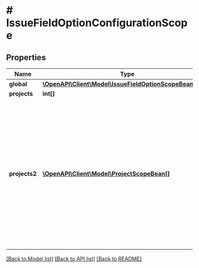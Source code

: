 # # IssueFieldOptionConfigurationScope

## Properties

Name | Type | Description | Notes
------------ | ------------- | ------------- | -------------
**global** | [**\OpenAPI\Client\Model\IssueFieldOptionScopeBeanGlobal**](IssueFieldOptionScopeBeanGlobal.md) |  | [optional]
**projects** | **int[]** | DEPRECATED | [optional]
**projects2** | [**\OpenAPI\Client\Model\ProjectScopeBean[]**](ProjectScopeBean.md) | Defines the projects in which the option is available and the behavior of the option within each project. Specify one object per project. The behavior of the option in a project context overrides the behavior in the global context. | [optional]

[[Back to Model list]](../../README.md#models) [[Back to API list]](../../README.md#endpoints) [[Back to README]](../../README.md)
